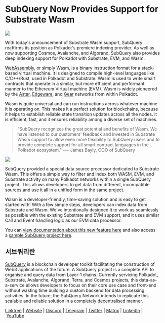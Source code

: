 # SubQuery Now Provides Support for Substrate Wasm

![](https://miro.medium.com/max/1400/0*il8E9YSJkwjnSYrZ)

With today's announcement of Substrate Wasm support, SubQuery reaffirms its position as Polkadot's premiere indexing provider. As well as now supporting Cosmos, Avalanche, and Algorand, SubQuery also provides deep indexing support for Polkadot with Substrate, EVM, and Wasm.

[WebAssembly](https://webassembly.org/), or simply Wasm, is a binary instruction format for a stack-based virtual machine. It is designed to compile high-level languages like C/C++/Rust, used in Polkadot and Substrate. Wasm is used to write smart contracts that operate in a similar, but more efficient and performant manner to the Ethereum Virtual machine (EVM). Wasm is widely pioneered by the [Astar](https://astar.network/), [Edgeware](https://edgewa.re/), and [Gear](https://www.gear-tech.io/) networks from within Polkadot.

Wasm is quite universal and can run instructions across whatever machine it is operating on. This makes it a perfect solution for blockchains, because it helps to establish reliable state transition updates across all the nodes. It is efficient, fast, and it ensures reliability among a diverse set of machines.

> "SubQuery recognizes the great potential and benefits of Wasm. We have listened to our customers' feedback and invested in Substrate Wasm support to allow even more flexibility to SubQuery users and to provide complete support for all smart contract languages in the Polkadot ecosystem." --- James Bayly, COO of SubQuery

![](https://miro.medium.com/max/1400/0*gqFYm2ByMZM9Wbrc)

SubQuery provided a special data source processor dedicated to Substrate Wasm. This offers a simple way to filter and index both WASM, EVM, and Substrate activity on many Polkadot networks within a single SubQuery project. This allows developers to get data from different, incompatible sources and use it all in a unified form in the same project.

Wasm is a developer-friendly, time-saving solution and is easy to get started with! With a few simple steps, developers can index data from Substrate and Wasm. We've intentionally designed it to work as seamlessly as possible with the existing Substrate and EVM support, and it uses similar Call and Event handling logic as our EVM data processor.

You can [view documentation about this new feature here](https://academy.subquery.network/build/substrate-wasm.html) and also access a [sample SubQuery project here](https://github.com/subquery/substrate-wasm-starter).

## 서브쿼리란

[SubQuery](https://subquery.network/) is a blockchain developer toolkit facilitating the construction of Web3 applications of the future. A SubQuery project is a complete API to organise and query data from Layer-1 chains. Currently servicing Polkadot, Substrate, Avalanche, Algorand, Terra, and Cosmos projects, this data-as-a-service allows developers to focus on their core use case and front-end without wasting time building a custom backend for data processing activities. In the future, the SubQuery Network intends to replicate this scalable and reliable solution in a completely decentralised manner.

​​[Linktree](https://linktr.ee/subquerynetwork) | [Website](https://subquery.network/) | [Discord](https://discord.com/invite/subquery) | [Telegram](https://t.me/subquerynetwork) | [Twitter](https://twitter.com/subquerynetwork) | [Matrix](https://matrix.to/#/#subquery:matrix.org) | [LinkedIn](https://www.linkedin.com/company/subquery) | [YouTube](https://www.youtube.com/c/SubQueryNetwork)
